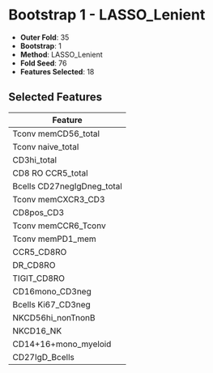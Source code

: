 # Bootstrap 1 - LASSO_Lenient

- **Outer Fold**: 35
- **Bootstrap**: 1
- **Method**: LASSO_Lenient
- **Fold Seed**: 76
- **Features Selected**: 18

## Selected Features

| Feature |
|---------|
| Tconv memCD56_total |
| Tconv naive_total |
| CD3hi_total |
| CD8 RO CCR5_total |
| Bcells CD27negIgDneg_total |
| Tconv memCXCR3_CD3 |
| CD8pos_CD3 |
| Tconv memCCR6_Tconv |
| Tconv memPD1_mem |
| CCR5_CD8RO |
| DR_CD8RO |
| TIGIT_CD8RO |
| CD16mono_CD3neg |
| Bcells Ki67_CD3neg |
| NKCD56hi_nonTnonB |
| NKCD16_NK |
| CD14+16+mono_myeloid |
| CD27IgD_Bcells |
